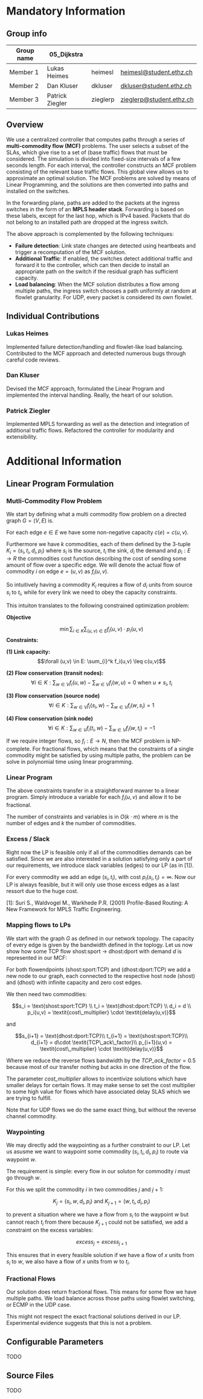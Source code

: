 # Mandatory Information

## Group info

| Group name | 05_Dijkstra     |          |                          |
| ---------- | --------------- | -------- | ------------------------ |
| Member 1   | Lukas Heimes    | heimesl  | heimesl@student.ethz.ch  |
| Member 2   | Dan Kluser      | dkluser  | dkluser@student.ethz.ch  |
| Member 3   | Patrick Ziegler | zieglerp | zieglerp@student.ethz.ch |

## Overview

We use a centralized controller that computes paths through a series of **multi-commodity flow (MCF)** problems.
The user selects a subset of the SLAs, which give rise to a set of (base traffic) flows that must be considered.
The simulation is divided into fixed-size intervals of a few seconds length.
For each interval, the controller constructs an MCF problem consisting of the relevant base traffic flows.
This global view allows us to approximate an optimal solution.
The MCF problems are solved by means of Linear Programming, and the solutions are then converted into paths and installed on the switches.

In the forwarding plane, paths are added to the packets at the ingress switches in the form of an **MPLS header stack**.
Forwarding is based on these labels, except for the last hop, which is IPv4 based.
Packets that do not belong to an installed path are dropped at the ingress switch.

The above approach is complemented by the following techniques:
- **Failure detection**: Link state changes are detected using heartbeats and trigger a recomputation of the MCF solution.
- **Additional Traffic**: If enabled, the switches detect additional traffic and forward it to the controller, which can then decide to install an appropriate path on the switch if the residual graph has sufficient capacity.
- **Load balancing**: When the MCF solution distributes a flow among multiple paths, the ingress switch chooses a path uniformly at random at flowlet granularity. For UDP, every packet is considered its own flowlet.

## Individual Contributions

### Lukas Heimes

Implemented failure detection/handling and flowlet-like load balancing. Contributed to the MCF approach and detected numerous bugs through careful code reviews.

### Dan Kluser

Devised the MCF approach, formulated the Linear Program and implemented the interval handling. Really, the heart of our solution.

### Patrick Ziegler

Implemented MPLS forwarding as well as the detection and integration of additional traffic flows. Refactored the controller for modularity and extensibility.

# Additional Information

## Linear Program Formulation
### Mutli-Commodity Flow Problem
We start by defining what a multi commodity flow problem on a directed graph $G = (V,E)$ is.

For each edge $e \in E$ we have some non-negative capacity $c(e) = c(u,v)$.

Furthermore we have $k$ commodities, each of them defined by the 3-tuple $K_i = (s_i, t_i, d_i, p_i)$ where $s_i$ is the source, $t_i$ the sink, $d_i$ the demand and $p_i: E \rightarrow R$ the commodities cost function describing the cost of sending some amount of flow over a specific edge. We will denote the actual flow of commodity $i$ on edge $e=(u,v)$ as $f_i(u,v)$.

So intuitively having a commodity $K_i$ requires a flow of $d_i$ units from source $s_i$ to $t_i$, while for every link we need to obey the capacity constraints.

This intuiton translates to the following constrained optimization problem:

**Objective**

$$\min \sum_{i \in K} \sum_{(u,v) \in E} f_i(u,v) \cdot p_i(u,v)$$
**Constraints:**

**(1) Link capacity:**
$$\forall (u,v) \in E: \sum_{i}^k f_i(u,v) \leq c(u,v)$$

**(2) Flow conservation (transit nodes):**
$$\forall i \in K: \sum_{w\in V} f_i(u,w) - \sum_{w \in V} f_i(w,u) = 0 \text{ when } u \neq s_i, t_i$$

**(3) Flow conservation (source node)**
$$\forall i \in K: \sum_{w\in V} f_i(s_i,w) - \sum_{w \in V} f_i(w,s_i) = 1$$

**(4) Flow conservation (sink node)**
$$\forall i \in K: \sum_{w\in V} f_i(t_i,w) - \sum_{w \in V} f_i(w,t_i) = -1$$


If we require integer flows, so $f_i: E \rightarrow N$, then the MCF problem is NP-complete. For fractional flows, which means that the constraints of a single commodity might be satisfied by using multiple paths, the problem can be solve in polynomial time using linear programming.

### Linear Program
The above constraints transfer in a straightforward manner to a linear program. Simply introduce a variable for each $f_i(u,v)$ and allow it to be fractional.

The number of constraints and variables is in $O(k\cdot m)$ where $m$ is the number of edges and $k$ the number of commodities.

### Excess / Slack
Right now the LP is feasible only if all of the commodities demands can be satisfied. Since we are also interested in a solution satisfying only a part of our requirements, we introduce slack variables (edges) to our LP (as in [1]).

For every commodity we add an edge $(s_i, t_i)$, with cost $p_i(s_i,t_i) = \infty$. Now our LP is always feasible, but it will only use those excess edges as a last ressort due to the huge cost.

[1]: Suri S., Waldvogel M., Warkhede P.R. (2001) Profile-Based Routing: A New Framework for MPLS Traffic Engineering.


### Mapping flows to LPs
We start with the graph $G$ as defined in our network topology. The capacity of every edge is given by the bandwidth defined in the toplogy. Let us now show how some TCP flow shost:sport -> dhost:dport with demand $d$ is represented in our MCF:

For both flowendpoints (shost:sport:TCP) and (dhost:dport:TCP) we add a new node to our graph, each connected to the respective host node (shost) and (dhost) with infinite capacity and zero cost edges.

We then need two commodities:

$$s_i = \text{shost:sport:TCP} \\
t_i = \text{dhost:dport:TCP} \\
d_i = d \\
p_i(u,v) = \textit{cost\_multiplier} \cdot \textit{delay(u,v)}$$

and

$$s_{i+1} = \text{dhost:dport:TCP}\\
t_{i+1} = \text{shost:sport:TCP}\\
d_{i+1} = d\cdot \textit{TCP\_ack\_factor}\\
p_{i+1}(u,v) = \textit{cost\_multiplier} \cdot \textit{delay(u,v)}$$

Where we reduce the reverse flows bandwidth by the $\textit{TCP\_ack\_factor} = 0.5$ because most of our transfer nothing but acks in one direction of the flow. 

The parameter $\textit{cost\_multiplier}$ allows to incentivize solutions which have smaller delays for certain flows. It may make sense to set the cost multiplier to some high value for flows which have associated delay SLAS which we are trying to fulfill.

Note that for UDP flows we do the same exact thing, but without the reverse channel commodity.

### Waypointing
We may directly add the waypointing as a further constraint to our LP. Let us asusme we want to waypoint some commodity $(s_i,t_i,d_i,p_i)$ to route via waypoint $w$.

The requirement is simple: every flow in our soluton for commodity $i$ must go through $w$.

For this we split the commodity $i$ in two commodities $j$ and $j+1$:

$$K_j = (s_i, w, d_i, p_i) \text{ and } K_{j+1} = (w, t_i, d_i, p_i)$$

to prevent a situation where we have a flow from $s_i$ to the waypoint $w$ but cannot reach $t_i$ from there because $K_{j+1}$ could not be satisfied, we add a constraint on the excess variables:

$$\textit{excess}_j = \textit{excess}_{j+1}$$

This ensures that in every feasible solution if we have a flow of $x$ units from $s_i$ to $w$, we also have a flow of $x$ units from $w$ to $t_i$.

### Fractional Flows
Our solution does return fractional flows. This means for some flow we have multiple paths. We load balance across those paths using flowlet switching, or ECMP in the UDP case.

This might not respect the exact fractional solutions derived in our LP. Experimental evidence suggests that this is not a problem. 

## Configurable Parameters

TODO

## Source Files

TODO
